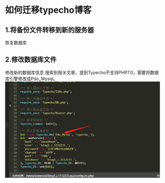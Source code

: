 

# 如何迁移typecho博客

## 1.将备份文件转移到新的服务器

恢复数据库
## 2.修改数据库文件
修改新的数据库信息
搜索到相关文章，提到Typecho不支持PHP7.0，需要将数据库引擎修改成Pdo_Mysql。
![修改配置文件.png](typecho.assets/1675907511-16515686296982.png)